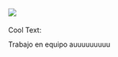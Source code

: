 # ![](https://images.cooltext.com/5511730.png)

<a href="http://cooltext.com" target="_top"><img src="https://cooltext.com/images/ct_pixel.gif" width="80" height="15" alt="Cool Text: Logo and Graphics Generator" border="0" /></a>

Trabajo en equipo
auuuuuuuuu